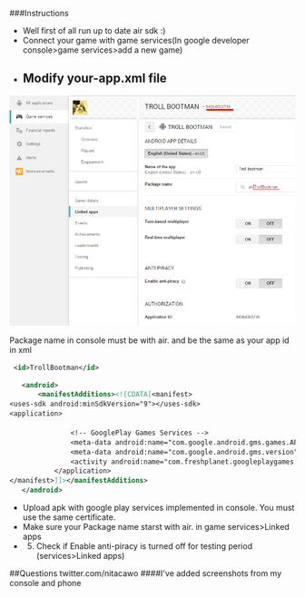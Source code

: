 ###Instructions
* Well first of all run up to date air sdk :)
* Connect your game with game services(In google developer console>game services>add a new game)
* ## Modify your-app.xml file 

![](/screenshots/1.png?raw=true)

Package name in console must be with air. and be the same as your app id in xml
 ```xml
  <id>TrollBootman</id>
 ```

 ```xml
    <android>
        <manifestAdditions><![CDATA[<manifest>
<uses-sdk android:minSdkVersion="9"></uses-sdk>
<application>

				<!-- GooglePlay Games Services -->
				<meta-data android:name="com.google.android.gms.games.APP_ID" android:value="\ 84364063738" />
				<meta-data android:name="com.google.android.gms.version" android:value="@integer/google_play_services_version" />
				<activity android:name="com.freshplanet.googleplaygames.SignInActivity" android:theme="@android:style/Theme.Translucent.NoTitleBar.Fullscreen" />
            </application>	
</manifest>]]></manifestAdditions>
    </android>
 ```
* Upload apk with google play services implemented in console. You must use the same certificate.
* Make sure your Package name starst with air. in game services>Linked apps
* 5. Check if Enable anti-piracy is turned off for testing period (services>Linked apps)

##Questions  twitter.com/nitacawo
####I've added screenshots from my console and phone



